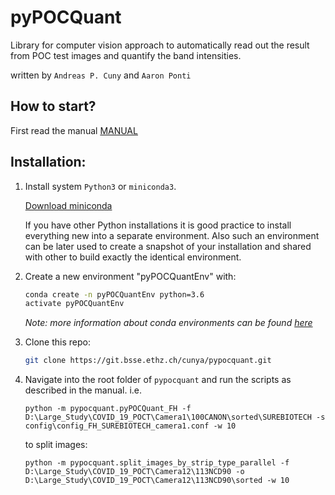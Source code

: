 # pyPOCQuant

Library for computer vision approach to automatically read out the result from POC test images and quantify the band intensities.

written by `Andreas P. Cuny` and `Aaron Ponti`



## How to start?



First read the manual [MANUAL](manual/UserInstructions.md)



## Installation:

1. Install system `Python3` or `miniconda3`.
   
   [Download miniconda](https://docs.conda.io/en/latest/miniconda.html)
   

   If you have other Python installations it is good practice to install everything new into a separate environment. Also such an environment  can be later used to create a snapshot of your installation and shared  with other to build exactly the identical environment.

2. Create a new environment "pyPOCQuantEnv" with:

   ```bash
   conda create -n pyPOCQuantEnv python=3.6
   activate pyPOCQuantEnv
   ```

   *Note: more information about conda environments can be found [here](https://docs.conda.io/projects/conda/en/latest/user-guide/tasks/manage-environments.html)*

2. Clone this repo:

   ```bash
   git clone https://git.bsse.ethz.ch/cunya/pypocquant.git
   ```

4. Navigate into the root folder of `pypocquant` and run the scripts as described in the manual. i.e.

   ```
   python -m pypocquant.pyPOCQuant_FH -f D:\Large_Study\COVID_19_POCT\Camera1\100CANON\sorted\SUREBIOTECH -s config\config_FH_SUREBIOTECH_camera1.conf -w 10
   ```
   
   to split images:
   
    ```
   python -m pypocquant.split_images_by_strip_type_parallel -f D:\Large_Study\COVID_19_POCT\Camera12\113NCD90 -o D:\Large_Study\COVID_19_POCT\Camera12\113NCD90\sorted -w 10
   ```

   